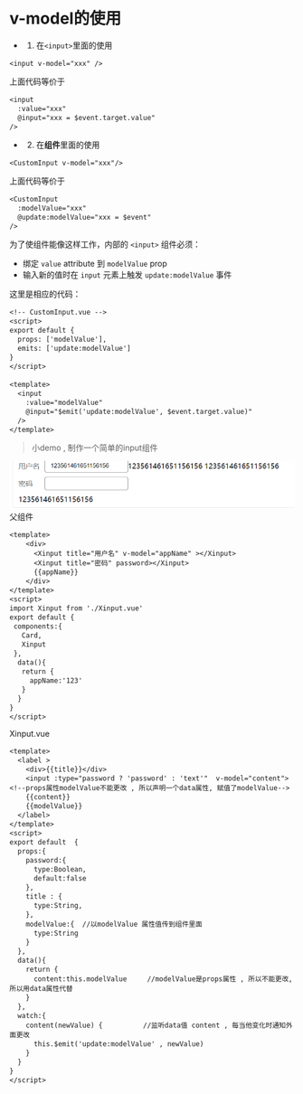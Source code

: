 # v-model的使用
* 1. 在`<input>`里面的使用
```vue
<input v-model="xxx" />
```
上面代码等价于
```vue
<input
  :value="xxx"
  @input="xxx = $event.target.value"
/>
```
* 2.  在**组件**里面的使用
```vue
<CustomInput v-model="xxx"/>
```
上面代码等价于
```vue
<CustomInput
  :modelValue="xxx"
  @update:modelValue="xxx = $event"
/>
```
为了使组件能像这样工作，内部的 `<input>` 组件必须：

* 绑定 `value` attribute 到 `modelValue` prop
* 输入新的值时在 `input` 元素上触发 `update:modelValue` 事件

这里是相应的代码：
```vue
<!-- CustomInput.vue -->
<script>
export default {
  props: ['modelValue'],
  emits: ['update:modelValue']
}
</script>

<template>
  <input
    :value="modelValue"
    @input="$emit('update:modelValue', $event.target.value)"
  />
</template>
```

> 小demo , 制作一个简单的input组件

![图片](../.vuepress/public/images/v-model.png)
父组件
```vue
<template>
    <div> 
      <Xinput title="用户名" v-model="appName" ></Xinput>
      <Xinput title="密码" password></Xinput>
      {{appName}}
    </div> 
</template>
<script>
import Xinput from './Xinput.vue'
export default {
 components:{
   Card,
   Xinput
 },
  data(){
   return {
     appName:'123'
   }
  }
}
</script>
```
Xinput.vue
```vue
<template>
  <label >
    <div>{{title}}</div>
    <input :type="password ? 'password' : 'text'"  v-model="content">   <!--props属性modelValue不能更改 , 所以声明一个data属性, 赋值了modelValue-->
    {{content}}
    {{modelValue}}
  </label>
</template>
<script>
export default  {
  props:{
    password:{
      type:Boolean,
      default:false
    },
    title : {
      type:String,
    },
    modelValue:{  //以modelValue 属性值传到组件里面
      type:String
    }
  },
  data(){
    return {
      content:this.modelValue     //modelValue是props属性 , 所以不能更改, 所以用data属性代替
    }
  },
  watch:{
    content(newValue) {          //监听data值 content , 每当他变化时通知外面更改
      this.$emit('update:modelValue' , newValue)
    }
  }
}
</script>
```